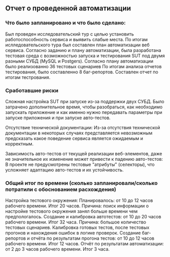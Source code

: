 ## Отчет о проведенной автоматизации

### Что было запланировано и что было сделано:

Был проведен исследовательский тур с целью установить работоспособность сервиса и выявить слабые места.
По итогам ислледовательского тура был составлен план автоматизации веб сервиса.
Согласно заданию и плану автоматизации, была разработана тестовая среда с возможностью запуска и тестирования SUT под двумя разными СУБД (MySQL и Postgers).
Согласно плану автоматизации было реализованно 36 тестовых сценариев 
По итогам анализа отчетов тестирования, было составленно 8 баг-репортов. 
Составлен отчет по итогам тестрования.

### Сработавшие риски
Сложная настройка SUT при запуске из-за поддержки двух СУБД. Было затрачено дополнительное время, чтобы разобраться, как необходимо запускать приложение и как именно нужно передавать параметры при запуске приложения и при запуске авто-тестов.

Отсутствие технической документации: Из-за отсутствия технической документации в некоторых случаях представляется невозможным предсказать какое поведение сервиса является ожидаемым и корректным.

Зависимость авто-тестов от текущей реализации веб-элементов, даже не значительное их изменение может привести к падению авто-тестов: В проекте не предусмотрены тестовые "атрибуты" (селекторы), что усложняет адаптацию авто-тестов и их устойчивость.

### Общий итог по времени (сколько запланировали/сколько потратили с обоснованием расхождения)
Настройка тестового окружения: Планировалось: от 10 до 12 часов рабочего времени. Итог 20 часов.
Причина: поиск информации о настройке тестового окружения занял больше времени чем предпологалось.
Создание и калибровка автотестов: от 10 до 20 часов рабочего времени. Итог 32 часа.
Причина: большое количество тестовых сценариев. Калибровка готовых тестов, после тестовых прогонов и нахождения ошибок в логике проверок.
Создание баг-репортов и отчёта по результатам прогона тестов: от 10 до 12 часов рабочего времени. Итог 12 часов.
Отчёт по результатам автоматизации: от 2 до 3 часов рабочего времени. Итог 3 часа.
